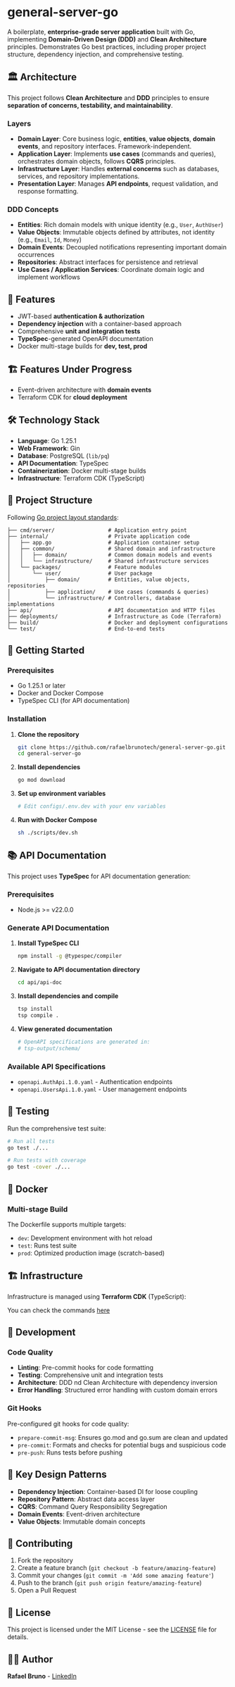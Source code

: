 # general-server-go

A boilerplate, **enterprise-grade server application** built with Go, implementing **Domain-Driven Design (DDD)** and **Clean Architecture** principles. Demonstrates Go best practices, including proper project structure, dependency injection, and comprehensive testing.


## 🏛️ Architecture

This project follows **Clean Architecture** and **DDD** principles to ensure **separation of concerns, testability, and maintainability**.


### Layers

- **Domain Layer**: Core business logic, **entities**, **value objects**, **domain events**, and repository interfaces. Framework-independent.  
- **Application Layer**: Implements **use cases** (commands and queries), orchestrates domain objects, follows **CQRS** principles.  
- **Infrastructure Layer**: Handles **external concerns** such as databases, services, and repository implementations.  
- **Presentation Layer**: Manages **API endpoints**, request validation, and response formatting.

### DDD Concepts

- **Entities**: Rich domain models with unique identity (e.g., `User`, `AuthUser`)  
- **Value Objects**: Immutable objects defined by attributes, not identity (e.g., `Email`, `Id`, `Money`)  
- **Domain Events**: Decoupled notifications representing important domain occurrences  
- **Repositories**: Abstract interfaces for persistence and retrieval  
- **Use Cases / Application Services**: Coordinate domain logic and implement workflows  


## 🚀 Features

- JWT-based **authentication & authorization**
- **Dependency injection** with a container-based approach
- Comprehensive **unit and integration tests**
- **TypeSpec**-generated OpenAPI documentation
- Docker multi-stage builds for **dev, test, prod**


## 🏗️ Features Under Progress
- Event-driven architecture with **domain events**
- Terraform CDK for **cloud deployment**


## 🛠️ Technology Stack

- **Language**: Go 1.25.1  
- **Web Framework**: Gin  
- **Database**: PostgreSQL (`lib/pq`)  
- **API Documentation**: TypeSpec  
- **Containerization**: Docker multi-stage builds  
- **Infrastructure**: Terraform CDK (TypeScript)


## 📁 Project Structure

Following [Go project layout standards](https://github.com/golang-standards/project-layout):


```
├── cmd/server/                 # Application entry point
├── internal/                   # Private application code
│   ├── app.go                  # Application container setup
│   ├── common/                 # Shared domain and infrastructure
│   │   ├── domain/             # Common domain models and events
│   │   └── infrastructure/     # Shared infrastructure services
│   └── packages/               # Feature modules
│       └── user/               # User package
│           ├── domain/         # Entities, value objects, repositories
│           ├── application/    # Use cases (commands & queries)
│           └── infrastructure/ # Controllers, database implementations
├── api/                        # API documentation and HTTP files
├── deployments/                # Infrastructure as Code (Terraform)
├── build/                      # Docker and deployment configurations
└── test/                       # End-to-end tests
```


## 🚀 Getting Started

### Prerequisites

- Go 1.25.1 or later
- Docker and Docker Compose
- TypeSpec CLI (for API documentation)

### Installation

1. **Clone the repository**
   ```bash
   git clone https://github.com/rafaelbrunotech/general-server-go.git
   cd general-server-go
   ```

2. **Install dependencies**
   ```bash
   go mod download
   ```

3. **Set up environment variables**
   ```bash
   # Edit configs/.env.dev with your env variables
   ```

4. **Run with Docker Compose**
   ```bash
   sh ./scripts/dev.sh
   ```


## 📚 API Documentation

This project uses **TypeSpec** for API documentation generation:

### Prerequisites

- Node.js >= v22.0.0


### Generate API Documentation

1. **Install TypeSpec CLI**
   ```bash
   npm install -g @typespec/compiler
   ```

2. **Navigate to API documentation directory**
   ```bash
   cd api/api-doc
   ```

3. **Install dependencies and compile**
   ```bash
   tsp install
   tsp compile .
   ```

4. **View generated documentation**
   ```bash
   # OpenAPI specifications are generated in:
   # tsp-output/schema/
   ```

### Available API Specifications

- `openapi.AuthApi.1.0.yaml` - Authentication endpoints
- `openapi.UsersApi.1.0.yaml` - User management endpoints


## 🧪 Testing

Run the comprehensive test suite:

```bash
# Run all tests
go test ./...

# Run tests with coverage
go test -cover ./...
```

## 🐳 Docker

### Multi-stage Build

The Dockerfile supports multiple targets:
- `dev`: Development environment with hot reload
- `test`: Runs test suite
- `prod`: Optimized production image (scratch-based)


## 🏗️ Infrastructure

Infrastructure is managed using **Terraform CDK** (TypeScript):

You can check the commands [here](docs/TERRAFORM.md)


## 🔧 Development

### Code Quality

- **Linting**: Pre-commit hooks for code formatting
- **Testing**: Comprehensive unit and integration tests
- **Architecture**: DDD nd Clean Architecture with dependency inversion
- **Error Handling**: Structured error handling with custom domain errors

### Git Hooks

Pre-configured git hooks for code quality:
- `prepare-commit-msg`: Ensures go.mod and go.sum are clean and updated
- `pre-commit`: Formats and checks for potential bugs and suspicious code
- `pre-push`: Runs tests before pushing


## 📖 Key Design Patterns

- **Dependency Injection**: Container-based DI for loose coupling
- **Repository Pattern**: Abstract data access layer
- **CQRS**: Command Query Responsibility Segregation
- **Domain Events**: Event-driven architecture
- **Value Objects**: Immutable domain concepts


## 🤝 Contributing

1. Fork the repository
2. Create a feature branch (`git checkout -b feature/amazing-feature`)
3. Commit your changes (`git commit -m 'Add some amazing feature'`)
4. Push to the branch (`git push origin feature/amazing-feature`)
5. Open a Pull Request


## 📄 License

This project is licensed under the MIT License - see the [LICENSE](LICENSE) file for details.


## 👨‍💻 Author

**Rafael Bruno** - [LinkedIn](https://linkedin/in/rafaelbrunotech)
